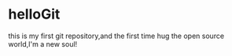 # helloGit
this is my first git repository,and the first time hug the open source world,I'm a new soul!
